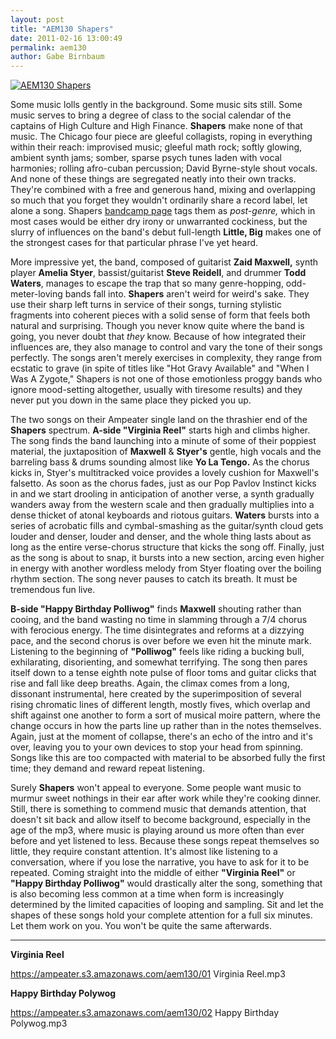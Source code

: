 ```yaml
---
layout: post
title: "AEM130 Shapers"
date: 2011-02-16 13:00:49
permalink: aem130
author: Gabe Birnbaum
---
```

[![AEM130 Shapers](https://ampeater.s3.amazonaws.com/aem130/Shapers.jpg)](https://ampeater.s3.amazonaws.com/aem130/Shapers.jpg)

Some music lolls gently in the background. Some music sits still. Some music serves to bring a degree of class to the social calendar of the captains of High Culture and High Finance. **Shapers** make none of that music. The Chicago four piece are gleeful collagists, roping in everything within their reach: improvised music; gleeful math rock; softly glowing, ambient synth jams; somber, sparse psych tunes laden with vocal harmonies; rolling afro-cuban percussion; David Byrne-style shout vocals. And none of these things are segregated neatly into their own tracks. They're combined with a free and generous hand, mixing and overlapping so much that you forget they wouldn't ordinarily share a record label, let alone a song. Shapers [bandcamp page](http://shapers.bandcamp.com) tags them as _post-genre,_ which in most cases would be either dry irony or unwarranted cockiness, but the slurry of influences on the band's debut full-length **Little, Big** makes one of the strongest cases for that particular phrase I've yet heard.

<!-- more -->

More impressive yet, the band, composed of guitarist **Zaid Maxwell,** synth player **Amelia Styer**, bassist/guitarist **Steve Reidell**, and drummer **Todd Waters**, manages to escape the trap that so many genre-hopping, odd-meter-loving bands fall into. **Shapers** aren't weird for weird's sake. They use their sharp left turns in service of their songs, turning stylistic fragments into coherent pieces with a solid sense of form that feels both natural and surprising. Though you never know quite where the band is going, you never doubt that _they_ know. Because of how integrated their influences are, they also manage to control and vary the tone of their songs perfectly. The songs aren't merely exercises in complexity, they range from ecstatic to grave (in spite of titles like "Hot Gravy Available" and "When I Was A Zygote," Shapers is not one of those emotionless proggy bands who ignore mood-setting altogether, usually with tiresome results) and they never put you down in the same place they picked you up.

The two songs on their Ampeater single land on the thrashier end of the **Shapers** spectrum. **A-side "Virginia Reel"** starts high and climbs higher. The song finds the band launching into a minute of some of their poppiest material, the juxtaposition of **Maxwell** & **Styer's** gentle, high vocals and the barreling bass & drums sounding almost like **Yo La Tengo.** As the chorus kicks in, Styer's multitracked voice provides a lovely cushion for Maxwell's  falsetto. As soon as the chorus fades, just as our Pop Pavlov Instinct kicks in and we start drooling in anticipation of another verse, a synth gradually wanders away from the western scale and then gradually multiplies into a dense thicket of atonal keyboards and riotous guitars. **Waters** bursts into a series of acrobatic fills and cymbal-smashing as the guitar/synth cloud gets louder and denser, louder and denser, and the whole thing lasts about as long as the entire verse-chorus structure that kicks the song off. Finally, just as the song is about to snap, it bursts into a new section, arcing even higher in energy with another wordless melody from Styer floating over the boiling rhythm section. The song never pauses to catch its breath. It must be tremendous fun live.

**B-side "Happy Birthday Polliwog"** finds **Maxwell** shouting rather than cooing, and the band wasting no time in slamming through a 7/4 chorus with ferocious energy. The time disintegrates and reforms at a dizzying pace, and the second chorus is over before we even hit the minute mark. Listening to the beginning of **"Polliwog"** feels like riding a bucking bull, exhilarating, disorienting, and somewhat terrifying. The song then pares itself down to a tense eighth note pulse of floor toms and guitar clicks that rise and fall like deep breaths. Again, the climax comes from a long, dissonant instrumental, here created by the superimposition of several rising chromatic lines of different length, mostly fives, which overlap and shift against one another to form a sort of musical moire pattern, where the change occurs in how the parts line up rather than in the notes themselves. Again, just at the moment of collapse, there's an echo of the intro and it's over, leaving you to your own devices to stop your head from spinning. Songs like this are too compacted with material to be absorbed fully the first time; they demand and reward repeat listening.

Surely **Shapers** won't appeal to everyone. Some people want music to murmur sweet nothings in their ear after work while they're cooking dinner. Still, there is something to commend music that demands attention, that doesn't sit back and allow itself to become background, especially in the age of the mp3, where music is playing around us more often than ever before and yet listened to less. Because these songs repeat themselves so little, they require constant attention. It's almost like listening to a conversation, where if you lose the narrative, you have to ask for it to be repeated. Coming straight into the middle of either **"Virginia Reel"** or **"Happy Birthday Polliwog"** would drastically alter the song, something that is also becoming less common at a time when form is increasingly determined by the limited capacities of looping and sampling. Sit and let the shapes of these songs hold your complete attention for a full six minutes. Let them work on you. You won't be quite the same afterwards.

---

**Virginia Reel**

https://ampeater.s3.amazonaws.com/aem130/01 Virginia Reel.mp3

**Happy Birthday Polywog**

https://ampeater.s3.amazonaws.com/aem130/02 Happy Birthday Polywog.mp3

